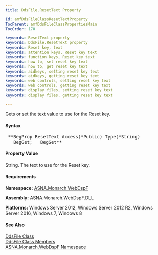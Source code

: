 ```yaml
---
title: DdsFile.ResetText Property

Id: amfDdsFileClassResetTextProperty
TocParent: amfDdsFileClassPropertiesMain
TocOrder: 170

keywords: ResetText property
keywords: DdsFile.ResetText property
keywords: Reset key, text
keywords: attention keys, Reset key text
keywords: function keys, Reset key text
keywords: how to, set reset key text
keywords: how to, get reset key text
keywords: aidkeys, setting reset key text
keywords: aidkeys, getting reset key text
keywords: web controls, setting reset key text
keywords: web controls, getting reset key text
keywords: display files, setting reset key text
keywords: display files, getting reset key text

---
```


Gets or set the text value to use for the Reset key.

#### Syntax
<pre class="prettyprint"> **BegProp ResetText Access(*Public) Type(*String) 
   BegGet;   BegSet** </pre>

#### Property Value
String. The text to use for the Reset key.

#### Requirements
**Namespace:** [ASNA.Monarch.WebDspF](amfWebDspFNamespace.html)

**Assembly:** ASNA.Monarch.WebDspF.DLL

**Platforms:** Windows Server 2012, Windows Server 2012 R2, Windows Server 2016, Windows 7, Windows 8

#### See Also
[DdsFile Class](amfDdsFileClass.html) <br clear="none" /> [DdsFile Class Members](amfDdsFileClassMembers.html) <br clear="none" /> [ ASNA.Monarch.WebDspF Namespace](amfWebDspFNamespace.html) 
